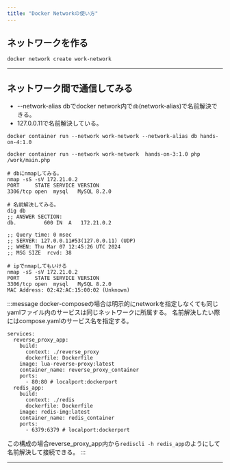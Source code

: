 ```yaml
---
title: "Docker Networkの使い方"
---
```



## ネットワークを作る

```shell
docker network create work-network
```

---

## ネットワーク間で通信してみる

- --network-alias dbでdocker network内で`db`(network-alias)で名前解決できる。
- 127.0.0.11で名前解決している。

```shell
docker container run --network work-network --network-alias db hands-on-4:1.0
```

```shell
docker container run --network work-network  hands-on-3:1.0 php /work/main.php

# dbにnmapしてみる。
nmap -sS -sV 172.21.0.2
PORT     STATE SERVICE VERSION
3306/tcp open  mysql   MySQL 8.2.0

# 名前解決してみる。
dig db
;; ANSWER SECTION:
db.			600	IN	A	172.21.0.2

;; Query time: 0 msec
;; SERVER: 127.0.0.11#53(127.0.0.11) (UDP)
;; WHEN: Thu Mar 07 12:45:26 UTC 2024
;; MSG SIZE  rcvd: 38

# ipでnmapしてもいける
nmap -sS -sV 172.21.0.2
PORT     STATE SERVICE VERSION
3306/tcp open  mysql   MySQL 8.2.0
MAC Address: 02:42:AC:15:00:02 (Unknown)
```

:::message
docker-composeの場合は明示的にnetworkを指定しなくても同じyamlファイル内のサービスは同じネットワークに所属する。
名前解決したい際にはcompose.yamlのサービス名を指定する。

```
services:
  reverse_proxy_app:
    build:
      context: ./reverse_proxy
      dockerfile: Dockerfile
    image: lua-reverse-proxy:latest
    container_name: reverse_proxy_container
    ports:
      - 80:80 # localport:dockerport
  redis_app:
    build:
      context: ./redis
      dockerfile: Dockerfile
    image: redis-img:latest
    container_name: redis_container
    ports:
      - 6379:6379 # localport:dockerport
```

この構成の場合reverse_proxy_app内から`rediscli -h redis_app`のようにして名前解決して接続できる。
:::

---
